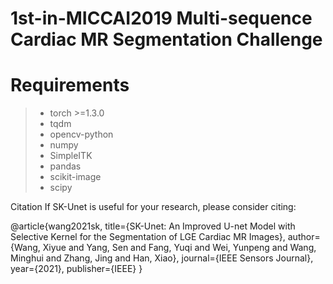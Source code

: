 # 1st-in-MICCAI2019 Multi-sequence Cardiac MR Segmentation Challenge
# Requirements
>+ torch >=1.3.0
>+ tqdm
>+ opencv-python
>+ numpy
>+ SimpleITK
>+ pandas
>+ scikit-image
>+ scipy










Citation
If SK-Unet is useful for your research, please consider citing:

@article{wang2021sk,
  title={SK-Unet: An Improved U-net Model with Selective Kernel for the Segmentation of LGE Cardiac MR Images},
  author={Wang, Xiyue and Yang, Sen and Fang, Yuqi and Wei, Yunpeng and Wang, Minghui and Zhang, Jing and Han, Xiao},
  journal={IEEE Sensors Journal},
  year={2021},
  publisher={IEEE}
}
